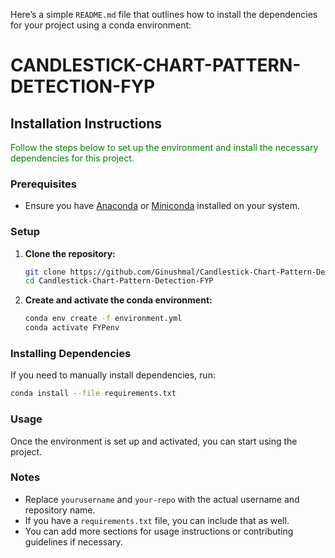 Here’s a simple `README.md` file that outlines how to install the dependencies for your project using a conda environment:

# CANDLESTICK-CHART-PATTERN-DETECTION-FYP

## Installation Instructions

<font color='green'>Follow the steps below to set up the environment and install the necessary dependencies for this project.</font>

### Prerequisites

- Ensure you have [Anaconda](https://www.anaconda.com/products/distribution) or [Miniconda](https://docs.conda.io/en/latest/miniconda.html) installed on your system.

### Setup

1. **Clone the repository:**

   ```bash
   git clone https://github.com/Ginushmal/Candlestick-Chart-Pattern-Detection-FYP.git
   cd Candlestick-Chart-Pattern-Detection-FYP
   ```

2. **Create and activate the conda environment:**
   ```bash
   conda env create -f environment.yml
   conda activate FYPenv
   ```

### Installing Dependencies

If you need to manually install dependencies, run:

```bash
conda install --file requirements.txt
```

### Usage

Once the environment is set up and activated, you can start using the project.

### Notes

- Replace `yourusername` and `your-repo` with the actual username and repository name.
- If you have a `requirements.txt` file, you can include that as well.
- You can add more sections for usage instructions or contributing guidelines if necessary.
